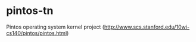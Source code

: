 pintos-tn
=========

Pintos operating system kernel project (http://www.scs.stanford.edu/10wi-cs140/pintos/pintos.html)
